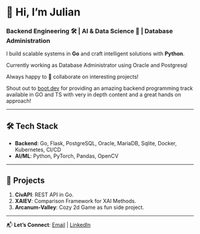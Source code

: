 <!--
**Lunnaris01/Lunnaris01** is a ✨ _special_ ✨ repository because its `README.md` (this file) appears on your GitHub profile.

Here are some ideas to get you started:

[![Lunnaris01's GitHub stats](https://github-readme-stats.vercel.app/api?username=Lunnaris01)](https://github.com/anuraghazra/github-readme-stats)
-->


# 👋 Hi, I’m Julian 
### Backend Engineering 🛠️ | AI & Data Science 🧠 | Database Administration

I build scalable systems in **Go** and craft intelligent solutions with **Python**.

Currently working as Database Administrator using Oracle and Postgresql

Always happy to 🤝 collaborate on interesting projects!

Shout out to [boot.dev](boot.dev) for providing an amazing backend programming track available in GO and TS with very in depth content and a great hands on approach!

---

## 🛠️ **Tech Stack**  
- **Backend**: Go, Flask, PostgreSQL, Oracle, MariaDB, Sqlite, Docker, Kubernetes, CI/CD  
- **AI/ML**: Python, PyTorch, Pandas, OpenCV
---

## 🌟 **Projects**  
1. **CivAPI**: REST API in Go.  
2. **XAIEV**: Comparison Framework for XAI Methods.
3. **Arcanum-Valley**: Cozy 2d Game as fun side project.
---

📬 **Let’s Connect**: [Email](Julian_Ullrich@live.de) | [LinkedIn](https://www.linkedin.com/in/julian-ullrich-bb534b33a/)
